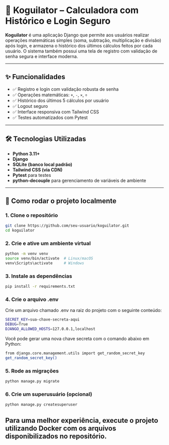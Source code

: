 # 🧮 Koguilator – Calculadora com Histórico e Login Seguro

**Koguilator** é uma aplicação Django que permite aos usuários realizar operações matemáticas simples (soma, subtração, multiplicação e divisão) após login, e armazena o histórico dos últimos cálculos feitos por cada usuário. O sistema também possui uma tela de registro com validação de senha segura e interface moderna.

---

## ✨ Funcionalidades

- ✅ Registro e login com validação robusta de senha
- ✅ Operações matemáticas: `+`, `-`, `×`, `÷`
- ✅ Histórico dos últimos 5 cálculos por usuário
- ✅ Logout seguro
- ✅ Interface responsiva com Tailwind CSS
- ✅ Testes automatizados com Pytest

---

## 🛠️ Tecnologias Utilizadas

- **Python 3.11+**
- **Django**
- **SQLite (banco local padrão)**
- **Tailwind CSS (via CDN)**
- **Pytest** para testes
- **python-decouple** para gerenciamento de variáveis de ambiente

---

## 🚀 Como rodar o projeto localmente

### 1. Clone o repositório

```bash
git clone https://github.com/seu-usuario/koguilator.git
cd koguilator
```
### 2. Crie e ative um ambiente virtual

```bash
python -m venv venv
source venv/bin/activate  # Linux/macOS
venv\Scripts\activate     # Windows
```
### 3. Instale as dependências

```bash
pip install -r requirements.txt
```

### 4. Crie o arquivo .env
Crie um arquivo chamado .env na raiz do projeto com o seguinte conteúdo:
```bash
SECRET_KEY=sua-chave-secreta-aqui
DEBUG=True
DJANGO_ALLOWED_HOSTS=127.0.0.1,localhost
```
Você pode gerar uma nova chave secreta com o comando abaixo em Python:
```bash
from django.core.management.utils import get_random_secret_key
get_random_secret_key()
```

### 5. Rode as migrações

```bash
python manage.py migrate
```

### 6. Crie um superusuário (opcional)

```bash
python manage.py createsuperuser
```

## Para uma melhor experiência, execute o projeto utilizando Docker com os arquivos disponibilizados no repositório.





